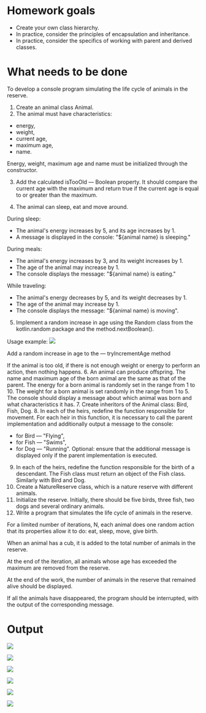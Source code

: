 # Homework goals
- Create your own class hierarchy.
- In practice, consider the principles of encapsulation and inheritance.
- In practice, consider the specifics of working with parent and derived classes.

# What needs to be done
To develop a console program simulating the life cycle of animals in the reserve.
1. Create an animal class Animal.
2. The animal must have characteristics:
  - energy,
  - weight, 
  - current age,
  - maximum age,
  - name.
  
  Energy, weight, maximum age and name must be initialized through the constructor.

3. Add the calculated isTooOld — Boolean property. It should compare the current age with the maximum and return true if the current age is equal to or greater than the maximum.

4. The animal can sleep, eat and move around. 

  During sleep: 
  - The animal's energy increases by 5, and its age increases by 1.
  - A message is displayed in the console: "${animal name} is sleeping."
  
  During meals:
  - The animal's energy increases by 3, and its weight increases by 1.
  - The age of the animal may increase by 1.
  - The console displays the message: "${animal name} is eating."
  
  While traveling: 
  - The animal's energy decreases by 5, and its weight decreases by 1.
  - The age of the animal may increase by 1.
  - The console displays the message: "${animal name} is moving".
5. Implement a random increase in age using the Random class from the kotlin.random package and the method.nextBoolean().
  
  Usage example:
  ![](https://github.com/user-attachments/assets/5c1534ac-517b-42b8-b266-632839a8bd93)
  
  Add a random increase in age to the — tryIncrementAge method
  
  If the animal is too old, if there is not enough weight or energy to perform an action, then nothing happens.
6. An animal can produce offspring. 
  The name and maximum age of the born animal are the same as that of the parent.
  The energy for a born animal is randomly set in the range from 1 to 10. 
  The weight for a born animal is set randomly in the range from 1 to 5. 
  The console should display a message about which animal was born and what characteristics it has.
7. Create inheritors of the Animal class: Bird, Fish, Dog. 
8. In each of the heirs, redefine the function responsible for movement. For each heir in this function, it is necessary to call the parent implementation and additionally output a message to the console:
  - for Bird — "Flying",
  - for Fish — "Swims",
  - for Dog — "Running".
  Optional: ensure that the additional message is displayed only if the parent implementation is executed.
9. In each of the heirs, redefine the function responsible for the birth of a descendant. The Fish class must return an object of the Fish class. Similarly with Bird and Dog.
10. Create a NatureReserve class, which is a nature reserve with different animals.
11. Initialize the reserve. Initially, there should be five birds, three fish, two dogs and several ordinary animals. 
12. Write a program that simulates the life cycle of animals in the reserve. 
  
  For a limited number of iterations, N, each animal does one random action that its properties allow it to do: eat, sleep, move, give birth. 
  
  When an animal has a cub, it is added to the total number of animals in the reserve. 
  
  At the end of the iteration, all animals whose age has exceeded the maximum are removed from the reserve. 
 
  At the end of the work, the number of animals in the reserve that remained alive should be displayed. 
  
  If all the animals have disappeared, the program should be interrupted, with the output of the corresponding message.
# Output
![](https://github.com/user-attachments/assets/3724042a-2c94-4d30-8eff-45615902b934)

![](https://github.com/user-attachments/assets/536c39de-a128-4210-83a6-f1fc8159a6ba)

![](https://github.com/user-attachments/assets/041136ba-0f76-4896-bf52-0de2704f2250)

![](https://github.com/user-attachments/assets/d909be6d-b762-4804-b760-8a7175292de1)

![](https://github.com/user-attachments/assets/66ee0caf-6709-400f-901d-2a97aa46b84a)

![](https://github.com/user-attachments/assets/d5402fc2-b8b9-41b2-8f45-d81395c88e84)
